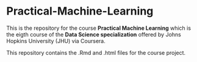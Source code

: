 # Practical-Machine-Learning

This is the repository for the course **Practical Machine Learning** which is the eigth course of the **Data Science specialization** offered by Johns Hopkins University (JHU) via Coursera.

This repository contains the .Rmd and .html files for the course project.
